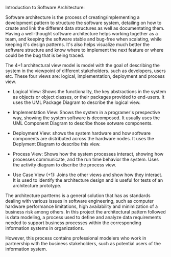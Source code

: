 Introduction to Software Architecture:

Software architecture is the process of creating/implementing a development pattern to structure the software system, detailing on how to create and link the different data structures as well as documentating them.
Having a well-thought software architecture helps working together as a team, and keeping the software stable and bug-free when scalating, while keeping it's design patterns. It's also helps visualize much better the software structure and know where to implement the next feature or where could be the bug that is being traced. 

The 4+1 architectural view model is model with the goal of describing the system in the viewpoint of different stakeholders.
such as developers, users etc. These four views are: logical, implementation, deployment and process view.

* Logical View:
Shows the functionality, the key abstractions in the system as objects or object classes, or their packages provided to end-users. It uses the UML Package Diagram to describe the logical view.

* Implementation View:
Shows the system in a programer's prespective way, showing the system software is decomposed. It usually uses the UML Component Diagram to describe those sotware components.

* Deployment View:
shows the system hardware and how software components are distributed across the hardware nodes. It uses the Deplyment Diagram to describe this view.

* Process View:
Shows how the system processes interact, showing how processes communicate, and the run time behavior the system. Uses the activity diagram to discribe the process view.

* Use Case View (+1):
Joins the other views and show how they interact. It is used to identify the architecture design and is useful for tests of an architecture prototype.

  
The architecture partterns is a general solution that has as standards dealing with various issues in software engineering, such as computer hardware performance limitations, high availability and minimization of a business risk among others. In this project the architectural pattern followed is data modeling, a process used to define and analyze data requirements needed to support business processes within the corresponding information systems in organizations.
  
However, this process contains professional modelers who work in partnership with the business stakeholders, such as potential users of the information system.
